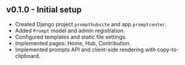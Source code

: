 ## v0.1.0 - Initial setup
- Created Django project `prompthubsite` and app `promptcenter`.
- Added `Prompt` model and admin registration.
- Configured templates and static file settings.
- Implemented pages: Home, Hub, Contribution.
- Implemented prompts API and client-side rendering with copy-to-clipboard.
